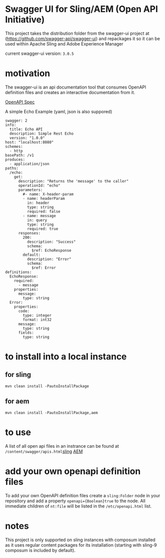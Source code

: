 Swagger UI for Sling/AEM (Open API Initiative)
====

This project takes the distribution folder from the swagger-ui project at
(https://github.com/swagger-api/swagger-ui) and repackages it so it can be used
within Apache Sling and Adobe Experience Manager

current swagger-ui version: `3.0.5`

# motivation

The swagger-ui is an api documentation tool that consumes OpenAPI definition files
and creates an interactive documentation from it. 

[OpenAPI Spec](https://github.com/OAI/OpenAPI-Specification)


A simple Echo Example (yaml, json is also suppored)
```
swagger: 2
info:
  title: Echo API
  description: Simple Rest Echo
  version: "1.0.0"
host: "localhost:8080"
schemes:
  - http
basePath: /v1
produces:
  - application/json
paths:
  /echo:
    get:
      description: "Returns the 'message' to the caller"
      operationId: "echo"
      parameters:
        #- name: X-header-param
        - name: headerParam
          in: header
          type: string
          required: false
        - name: message
          in: query
          type: string
          required: true
      responses:
        200:
          description: "Success"
          schema:
            $ref: EchoResponse
        default:
          description: "Error"
          schema:
            $ref: Error
definitions:
  EchoResponse:
    required:
      - message
    properties:
      message:
        type: string
  Error:
    properties:
      code:
        type: integer
        format: int32
      message:
        type: string
      fields:
        type: string

```

# to install into a local instance

## for sling
```mvn clean install -PautoInstallPackage```

## for aem
```mvn clean install -PautoInstallPackage,aem```

# to use

A list of all open api files in an instrance can be found at
`/content/swagger/apis.html`[sling](http://localhost:8080/etc/openapi.html)
[AEM](http://localhost:4502/etc/openapi.html)

# add your own openapi definition files

To add your own OpenAPI definition files create a `sling:Folder` node in your
repository and add a property `openapi={Boolean}true` to the node. All immediate
children of `nt:file` will be listed in the `/etc/openapi.html` list. 

# notes

This project is only supported on sling instances with composum installed as it
uses regular content packages for its installation (starting with sling-9 composum
is included by default). 

